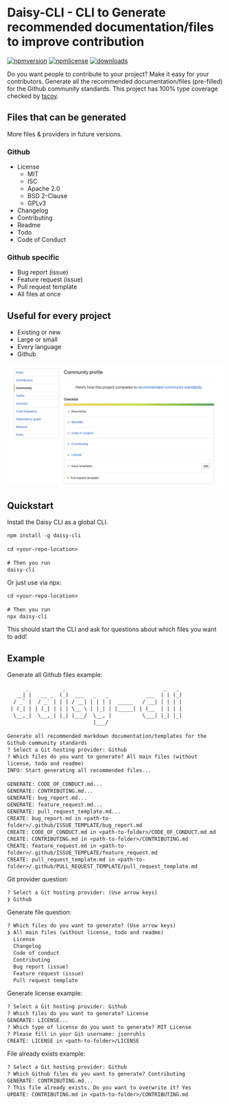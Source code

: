 # Daisy-CLI - CLI to Generate recommended documentation/files to improve contribution

[![npmversion](https://img.shields.io/npm/v/daisy-cli.svg)](https://github.com/ngdaisy/daisy-cli)
[![npmlicense](https://img.shields.io/npm/l/daisy-cli.svg)](https://github.com/ngdaisy/daisy-cli/blob/master/LICENSE/)
[![downloads](https://img.shields.io/npm/dy/daisy-cli.svg)](https://github.com/ngdaisy/daisy-cli)

Do you want people to contribute to your project? Make it easy for your contributors. Generate all the recommended documentation/files (pre-filled) for the Github community standards. This project has 100% type coverage checked by [tscov](https://github.com/jeroenouw/liftr-tscov).

## Files that can be generated
More files & providers in future versions.

### Github
* License 
  - MIT
  - ISC
  - Apache 2.0
  - BSD 2-Clause
  - GPLv3
* Changelog
* Contributing
* Readme
* Todo
* Code of Conduct

### Github specific
* Bug report (issue)
* Feature request (issue)
* Pull request template
* All files at once

## Useful for every project
* Existing or new
* Large or small
* Every language
* Github

![](community-score.png)

## Quickstart

Install the Daisy CLI as a global CLI.

```shell
npm install -g daisy-cli

cd <your-repo-location>

# Then you run
daisy-cli
```

Or just use via npx:

```shell
cd <your-repo-location>

# Then you run
npx daisy-cli
```

This should start the CLI and ask for questions about which files you want to add!

## Example

Generate all Github files example:
```shell
      _           _                                _   _
   __| |   __ _  (_)  ___   _   _            ___  | | (_)
  / _` |  / _` | | | / __| | | | |  _____   / __| | | | |
 | (_| | | (_| | | | \__ \ | |_| | |_____| | (__  | | | |
  \__,_|  \__,_| |_| |___/  \__, |          \___| |_| |_|
                            |___/

Generate all recommended markdown documentation/templates for the Github community standards
? Select a Git hosting provider: Github
? Which files do you want to generate? All main files (without license, todo and readme)
INFO: Start generating all recommended files...

GENERATE: CODE_OF_CONDUCT.md...
GENERATE: CONTRIBUTING.md...
GENERATE: bug_report.md...
GENERATE: feature_request.md...
GENERATE: pull_request_template.md...
CREATE: bug_report.md in <path-to-folder>/.github/ISSUE_TEMPLATE/bug_report.md
CREATE: CODE_OF_CONDUCT.md in <path-to-folder>/CODE_OF_CONDUCT.md.md
CREATE: CONTRIBUTING.md in <path-to-folder>/CONTRIBUTING.md
CREATE: feature_request.md in <path-to-folder>/.github/ISSUE_TEMPLATE/feature_request.md
CREATE: pull_request_template.md in <path-to-folder>/.github/PULL_REQUEST_TEMPLATE/pull_request_template.md
```

Git provider question:
```shell
? Select a Git hosting provider: (Use arrow keys)
❯ Github
```

Generate file question: 
```shell  
? Which files do you want to generate? (Use arrow keys)
❯ All main files (without license, todo and readme)
  License
  Changelog
  Code of conduct
  Contributing
  Bug report (issue)
  Feature request (issue)
  Pull request template
```

Generate license example:  
```shell  
? Select a Git hosting provider: Github
? Which files do you want to generate? License
GENERATE: LICENSE...
? Which type of license do you want to generate? MIT License
? Please fill in your Git username: jsonruhls
CREATE: LICENSE in <path-to-folder>/LICENSE
```

File already exists example:
```shell
? Select a Git hosting provider: Github
? Which Github files do you want to generate? Contributing
GENERATE: CONTRIBUTING.md...
? This file already exists. Do you want to overwrite it? Yes
UPDATE: CONTRIBUTING.md in <path-to-folder>/CONTRIBUTING.md
```